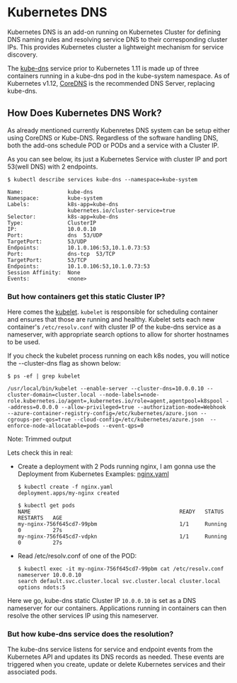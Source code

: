 
# Kubernetes DNS

Kubernetes DNS is an add-on running on Kubernetes Cluster for defining DNS naming rules and resolving service DNS to their corresponding cluster IPs. This provides Kubernetes cluster a lightweight mechanism for service discovery.


The [kube-dns](https://github.com/kubernetes/dns) service prior to Kubernetes 1.11 is made up of three containers running in a kube-dns pod in the kube-system namespace. As of Kubernetes v1.12, [CoreDNS](https://coredns.io/manual/toc/) is the recommended DNS Server, replacing kube-dns.


## How Does Kubernetes DNS Work?

As already mentioned currently Kubenretes DNS system can be setup either using CoreDNS or Kube-DNS. Regardless of the software handling DNS, both the add-ons schedule POD or PODs and a service with a Cluster IP.

As you can see below, its just a Kubernetes Service with cluster IP and port 53(well DNS) with 2 endpoints.
```
$ kubectl describe services kube-dns --namespace=kube-system

Name:              kube-dns
Namespace:         kube-system
Labels:            k8s-app=kube-dns
                   kubernetes.io/cluster-service=true
Selector:          k8s-app=kube-dns
Type:              ClusterIP
IP:                10.0.0.10
Port:              dns  53/UDP
TargetPort:        53/UDP
Endpoints:         10.1.0.106:53,10.1.0.73:53
Port:              dns-tcp  53/TCP
TargetPort:        53/TCP
Endpoints:         10.1.0.106:53,10.1.0.73:53
Session Affinity:  None
Events:            <none>
```

### But how containers get this static Cluster IP?

Here comes the [kubelet](https://kubernetes.io/docs/reference/command-line-tools-reference/kubelet/). `kubelet` is responsible for scheduling container and ensures that those are running and healthy. Kubelet sets each new container's `/etc/resolv.conf` with cluster IP of the kube-dns service as a nameserver, with appropriate search options to allow for shorter hostnames to be used.

If you check the kubelet process running on each k8s nodes, you will notice the --cluster-dns flag as shown below:

```
$ ps -ef | grep kubelet

/usr/local/bin/kubelet --enable-server --cluster-dns=10.0.0.10 --cluster-domain=cluster.local --node-labels=node-role.kubernetes.io/agent=,kubernetes.io/role=agent,agentpool=k8spool --address=0.0.0.0 --allow-privileged=true --authorization-mode=Webhook --azure-container-registry-config=/etc/kubernetes/azure.json --cgroups-per-qos=true --cloud-config=/etc/kubernetes/azure.json  --enforce-node-allocatable=pods --event-qps=0 
```
Note: Trimmed output

Lets check this in real:

- Create a deployment with 2 Pods running nginx, I am gonna use the Deployment from Kubernetes Examples: [nginx.yaml](https://raw.githubusercontent.com/kubernetes/website/master/content/en/examples/service/networking/run-my-nginx.yaml)

    ```
    $ kubectl create -f nginx.yaml
    deployment.apps/my-nginx created
    ```
    ```
    $ kubectl get pods
    NAME                                               READY   STATUS    RESTARTS   AGE
    my-nginx-756f645cd7-99pbm                          1/1     Running   0          27s
    my-nginx-756f645cd7-vdpkn                          1/1     Running   0          27s
    ```
- Read /etc/resolv.conf of one of the POD:
    ```
    $ kubectl exec -it my-nginx-756f645cd7-99pbm cat /etc/resolv.conf
    nameserver 10.0.0.10
    search default.svc.cluster.local svc.cluster.local cluster.local
    options ndots:5
    ```
    
Here we go, kube-dns static Cluster IP `10.0.0.10` is set as a DNS nameserver for our containers. Applications running in containers can then resolve the other services IP using this nameserver.

### But how kube-dns service does the resolution?

The kube-dns service listens for service and endpoint events from the Kubernetes API and updates its DNS records as needed. These events are triggered when you create, update or delete Kubernetes services and their associated pods.



